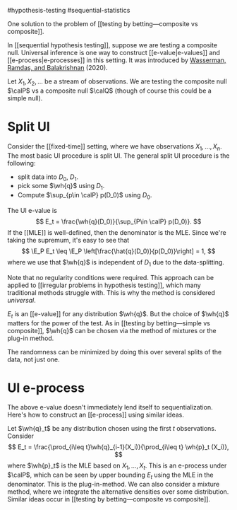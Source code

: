 #hypothesis-testing #sequential-statistics 

One solution to the problem of [[testing by betting—composite vs composite]].  

In [[sequential hypothesis testing]], suppose we are testing a composite null. Universal inference is one way to construct [[e-value|e-values]] and [[e-process|e-processes]] in this setting. It was introduced by [Wasserman, Ramdas, and Balakrishnan](https://arxiv.org/abs/1912.11436) (2020). 

Let $X_1,X_2, \dots$ be a stream of observations. We are testing the composite null $\calP$ vs a composite null $\calQ$ (though of course this could be a simple null). 

# Split UI 

Consider the [[fixed-time]] setting, where we have observations $X_1, \dots, X_n$. The most basic UI procedure is split UI. The general split UI procedure is the following: 
- split data into $D_0$, $D_1$. 
- pick some $\wh{q}$ using $D_1$. 
- Compute $\sup_{p\in \calP} p(D_0)$ using $D_0$. 

The UI e-value is $$
E_t = \frac{\wh{q}(D_0)}{\sup_{P\in \calP} p(D_0)}.
$$If the [[MLE]] is well-defined, then the denominator is the MLE. Since we're taking the supremum, it's easy to see that 
$$
\E_P E_t \leq \E_P \left[\frac{\hat{q}(D_0)}{p(D_0)}\right] = 1,
$$where we use that $\wh{q}$ is independent of $D_1$ due to the data-splitting. 

Note that no regularity conditions were required. This approach can be applied to [[irregular problems in hypothesis testing]], which many traditional methods struggle with. This is why the method is considered _universal_. 

$E_t$ is an [[e-value]] for any distribution $\wh{q}$. But the choice of $\wh{q}$ matters for the power of the test. As in [[testing by betting—simple vs composite]], $\wh{q}$ can be chosen via the method of mixtures or the plug-in method. 
 
The randomness can be minimized by doing this over several splits of the data, not just one. 

# UI e-process 

The above e-value doesn't immediately lend itself to sequentialization. Here's how to construct an [[e-process]] using similar ideas. 

Let $\wh{q}_t$ be any distribution chosen using the first $t$ observations. Consider $$
E_t = \frac{\prod_{i\leq t}\wh{q}_{i-1}(X_i)}{\prod_{i\leq t} \wh{p}_t (X_i)},
$$where $\wh{p}_t$ is the MLE based on $X_1, \dots, X_t$.  This is an e-process under $\calP$, which can be seen by upper bounding $E_t$ using the MLE in the denominator.  This is the plug-in-method. We can also consider a mixture method, where we integrate the alternative densities over some distribution. Similar ideas occur in [[testing by betting—composite vs composite]].  


